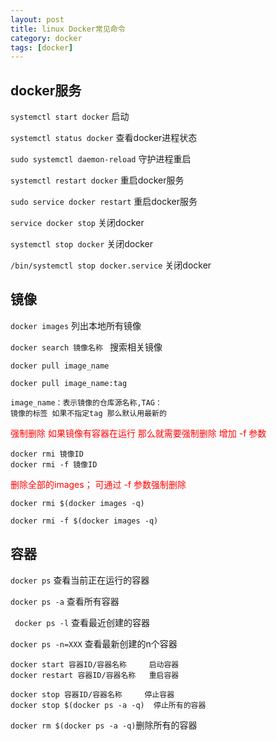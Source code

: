 ```yaml
---
layout: post
title: linux Docker常见命令
category: docker
tags: [docker]
---
```


 
## **docker服务**  
 
```systemctl start docker``` 启动 

```systemctl status docker``` 查看docker进程状态 

```sudo systemctl daemon-reload``` 守护进程重启

```systemctl restart docker``` 重启docker服务 

```sudo service docker restart``` 重启docker服务

```service docker stop``` 关闭docker 

```systemctl stop docker``` 关闭docker

```/bin/systemctl stop docker.service``` 关闭docker 

## **镜像**  

```docker images```  列出本地所有镜像

```docker search 镜像名称 ``` 搜索相关镜像

```
docker pull image_name    

docker pull image_name:tag

image_name：表示镜像的仓库源名称,TAG：
镜像的标签 如果不指定tag 那么默认用最新的
``` 
<font color="red">强制删除 如果镜像有容器在运行  那么就需要强制删除 增加 -f 参数</font> 

    docker rmi 镜像ID
    docker rmi -f 镜像ID
    
<font color="red">删除全部的images； 可通过 -f 参数强制删除</font>

    docker rmi $(docker images -q)
        
    docker rmi -f $(docker images -q)



##  **容器**  

```docker ps``` 查看当前正在运行的容器  

```docker ps -a``` 查看所有容器

``` docker ps -l```  查看最近创建的容器

```docker ps -n=XXX``` 查看最新创建的n个容器

```
docker start 容器ID/容器名称     启动容器
docker restart 容器ID/容器名称   重启容器
```    
    docker stop 容器ID/容器名称     停止容器
    docker stop $(docker ps -a -q)  停止所有的容器

```docker rm $(docker ps -a -q)```删除所有的容器

